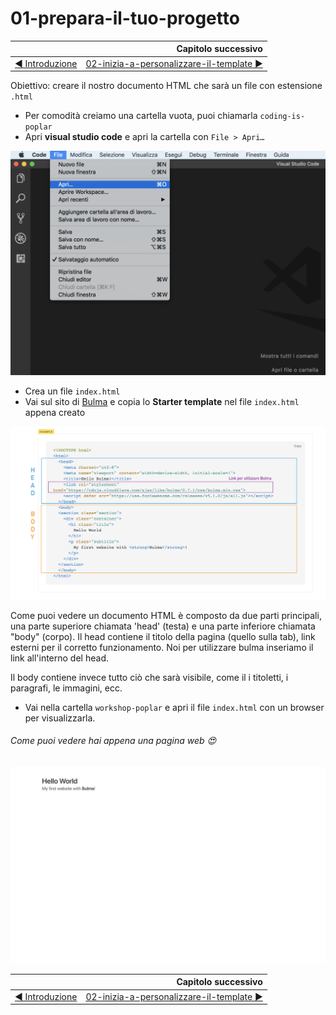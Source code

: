 # 01-prepara-il-tuo-progetto

|                                                           | Capitolo successivo                                                                    |
| :-------------------------------------------------------- | -------------------------------------------------------------------------------------: |
| [◀︎ Introduzione](https://github.com/lykkechen/work-pop/) | [02-inizia-a-personalizzare-il-template ▶︎](../02-inizia-a-personalizzare-il-template) |

Obiettivo: creare il nostro documento HTML che sarà un file con estensione `.html`


- Per comodità creiamo una cartella vuota, puoi chiamarla `coding-is-poplar`
- Apri **visual studio code** e apri la cartella con `File > Apri…`

<kbd>![apri-progetto](../assets/apri-progetto.png)</kbd>

- Crea un file `index.html`
- Vai sul sito di [Bulma](https://bulma.io/documentation/overview/start/) e copia lo **Starter template** nel file `index.html` appena creato

<kbd>![01-body-head](../assets/Lessons/01-body-head.png)</kbd>

Come puoi vedere un documento HTML è composto da due parti principali, una parte superiore chiamata 'head' (testa) e una parte inferiore chiamata "body" (corpo).
Il head contiene il titolo della pagina (quello sulla tab), link esterni per il corretto funzionamento. Noi per utilizzare bulma inseriamo il link all'interno del head.

Il body contiene invece tutto ciò che sarà visibile, come il i titoletti, i paragrafi, le immagini, ecc.

- Vai nella cartella `workshop-poplar` e apri il file `index.html` con un browser per visualizzarla.


###### Come puoi vedere hai appena una pagina web 😍

<kbd>![01-image](../assets/Lessons/01-image.png)</kbd>

|                                                          | Capitolo successivo                                                                    |
| :------------------------------------------------------- | -------------------------------------------------------------------------------------: |
| [◀ Introduzione](https://github.com/lykkechen/work-pop/) | [02-inizia-a-personalizzare-il-template ▶︎](../02-inizia-a-personalizzare-il-template) |